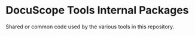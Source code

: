 # DocuScope Tools Internal Packages

Shared or common code used by the various tools in this repository.
